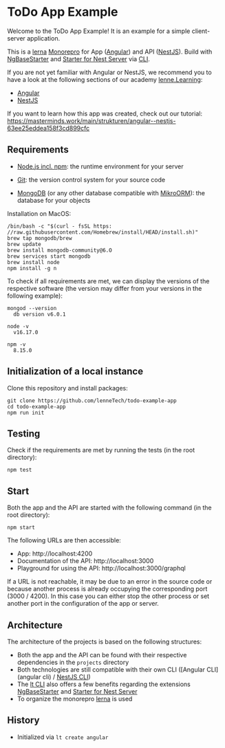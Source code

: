 # ToDo App Example

Welcome to the ToDo App Example!
It is an example for a simple client-server application.

This is a [lerna](https://lerna.js.org/) [Monorepro](https://monorepo.tools) for App ([Angular](https://angular.io)) and API ([NestJS](https://nestjs.com)).
Build with [NgBaseStarter](https://github.com/lenneTech/ng-base-starter) and [Starter for Nest Server](https://github.com/lenneTech/nest-server-starter)
via [CLI](https://github.com/lenneTech/cli).

If you are not yet familiar with Angular or NestJS, we recommend you to have a look at the following sections of our
academy [lenne.Learning](https://lennelearning.de):

- [Angular](https://lennelearning.de/lernpfad/angular)
- [NestJS](https://lennelearning.de/lernpfad/nestjs)

If you want to learn how this app was created, check out our tutorial:
https://masterminds.work/main/strukturen/angular--nestjs-63ee25eddea158f3cd899cfc

## Requirements

- [Node.js incl. npm](https://nodejs.org):
  the runtime environment for your server

- [Git](https://git-scm.com/book/en/v2/Getting-Started-Installing-Git):
  the version control system for your source code

- [MongoDB](https://docs.mongodb.com/manual/installation/#mongodb-community-edition-installation-tutorials)
  (or any other database compatible with [MikroORM](https://mikro-orm.io)):
  the database for your objects

Installation on MacOS:

```
/bin/bash -c "$(curl - fsSL https: //raw.githubusercontent.com/Homebrew/install/HEAD/install.sh)"
brew tap mongodb/brew
brew update
brew install mongodb-community@6.O
brew services start mongodb
brew install node
npm install -g n
```

To check if all requirements are met, we can display the versions of the respective software
(the version may differ from your versions in the following example):

```
mongod --version
  db version v6.0.1

node -v
  v16.17.0

npm -v
  8.15.0
```

## Initialization of a local instance

Clone this repository and install packages:

```
git clone https://github.com/lenneTech/todo-example-app
cd todo-example-app
npm run init
```

## Testing

Check if the requirements are met by running the tests (in the root directory):

```
npm test
```

## Start

Both the app and the API are started with the following command (in the root directory):

```
npm start
```

The following URLs are then accessible:

- App: http://localhost:4200
- Documentation of the API: http://localhost:3000
- Playground for using the API: http://localhost:3000/graphql

If a URL is not reachable, it may be due to an error in the source code or because another process is already
occupying the corresponding port (3000 / 4200). In this case you can either stop the other process or set another
port in the configuration of the app or server.

## Architecture

The architecture of the projects is based on the following structures:

- Both the app and the API can be found with their respective dependencies in the `projects` directory
- Both technologies are still compatible with their own CLI ([Angular CLI](angular cli) / [NestJS CLI](https://docs.nestjs.com/cli/overview))
- The [lt CLI](https://github.com/lenneTech/cli) also offers a few benefits regarding the extensions [NgBaseStarter](https://github.com/lenneTech/ng-base-starter) and [Starter for Nest Server](https://github.com/lenneTech/nest-server-starter)
- To organize the monorepro [lerna](https://lerna.js.org/) is used

## History

- Initialized via `lt create angular`
